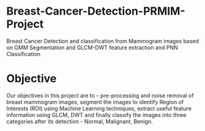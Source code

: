 # Breast-Cancer-Detection-PRMIM-Project
Breast Cancer Detection and classification from Mammogram images based on GMM Segmentation and GLCM-DWT feature extraction and 
PNN Classification

# Objective
Our objectives in this project are to – pre-processing and noise removal of breast mammogram
images, segment the images to identify Region of Interests (ROI) using Machine Learning
techniques, extract useful feature information using GLCM, DWT and finally classify the
images into three categories after its detection - Normal, Malignant, Benign.

